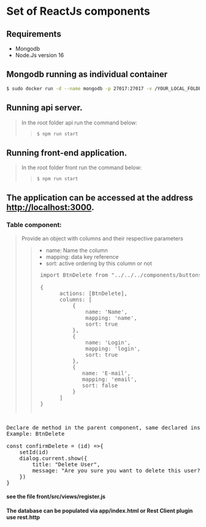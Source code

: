 # Set of ReactJs components

## Requirements
- Mongodb
- Node.Js version 16

## Mongodb running as individual container

```bash
$ sudo docker run -d --name mongodb -p 27017:27017 -v /YOUR_LOCAL_FOLDER_HERE:/data/db mongo:3.6
```

## Running api server.

>In the root folder api run the command below:
>> ```bash
>> $ npm run start
>> ```

## Running front-end application.

>In the root folder front run the command below:
>> ```bash
>> $ npm run start
>> ```


## The application can be accessed at the address [http://localhost:3000](http://localhost:3000).



### Table component:
> Provide an object with columns and their respective parameters
>>- name: Name the column
>>- mapping: data key reference
>>- sort: active ordering by this column or not
>> <pre>
>>  import BtnDelete from "../../../components/buttons/BtnDelete"
>>
>>  {
>>        actions: [BtnDelete],
>>        columns: [
>>            {
>>                name: 'Name',
>>                mapping: 'name',
>>                sort: true
>>            },
>>            {
>>                name: 'Login',
>>                mapping: 'login',
>>                sort: true
>>            },
>>            {
>>               name: 'E-mail',
>>               mapping: 'email',
>>               sort: false
>>            }
>>        ]
>>  }
>>
>> </pre>


<pre>   
Declare de method in the parent component, same declared inside child component
Example: BtnDelete
    
const confirmDelete = (id) =>{
    setId(id)
    dialog.current.show({
        title: "Delete User",
        message: "Are you sure you want to delete this user?"
    })        
}
</pre>    

#### see the file front/src/views/register.js

#### The database can be populated via app/index.html or Rest Client plugin use rest.http